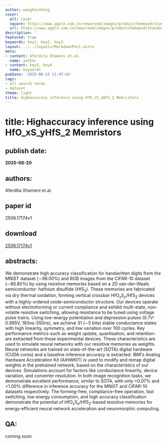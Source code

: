 ```yaml
---
author: wanghaisheng
cover:
  alt: cover
  square: https://www.apple.com.cn/newsroom/images/product/homepod/standard/Apple-HomePod-hero-230118_big.jpg.large_2x.jpg
  url: https://www.apple.com.cn/newsroom/images/product/homepod/standard/Apple-HomePod-hero-230118_big.jpg.large_2x.jpg
description: ''
featured: true
keywords: key1, key2, key3
layout: ../../layouts/MarkdownPost.astro
meta:
- content: Aferdita Xhameni et.al.
  name: author
- content: key3, key4
  name: keywords
pubDate: '2025-06-23 11:47:43'
tags:
- all search terms
- dataset
theme: light
title: Highaccuracy inference using HfO_xS_yHfS_2 Memristors
---
```


# title: Highaccuracy inference using HfO_xS_yHfS_2 Memristors 
## publish date: 
**2025-06-20** 
## authors: 
  Aferdita Xhameni et.al. 
## paper id
2506.17174v1
## download
[2506.17174v1](http://arxiv.org/abs/2506.17174v1)
## abstracts:
We demonstrate high accuracy classification for handwritten digits from the MNIST dataset ($\sim$98.00$\%$) and RGB images from the CIFAR-10 dataset ($\sim$86.80$\%$) by using resistive memories based on a 2D van-der-Waals semiconductor: hafnium disulfide (HfS$_2$). These memories are fabricated via dry thermal oxidation, forming vertical crossbar HfO$_x$S$_y$/HfS$_2$ devices with a highly-ordered oxide-semiconductor structure. Our devices operate without electroforming or current compliance and exhibit multi-state, non-volatile resistive switching, allowing resistance to be tuned using voltage pulse trains. Using low-energy potentiation and depression pulses (0.7V-0.995V, 160ns-350ns), we achieve 31 ($\sim$5 bits) stable conductance states with high linearity, symmetry, and low variation over 100 cycles. Key performance metrics-such as weight update, quantisation, and retention-are extracted from these experimental devices. These characteristics are used to simulate neural networks with our resistive memories as weights. Neural networks are trained on state-of-the-art (SOTA) digital hardware (CUDA cores) and a baseline inference accuracy is extracted. IBM's Analog Hardware Acceleration Kit (AIHWKIT) is used to modify and remap digital weights in the pretrained network, based on the characteristics of our devices. Simulations account for factors like conductance linearity, device variation, and converter resolution. In both image recognition tasks, we demonstrate excellent performance, similar to SOTA, with only $<$0.07$\%$ and $<$1.00$\%$ difference in inference accuracy for the MNIST and CIFAR-10 datasets respectively. The forming-free, compliance-free operation, fast switching, low energy consumption, and high accuracy classification demonstrate the potential of HfO$_x$S$_y$/HfS$_2$-based resistive memories for energy-efficient neural network acceleration and neuromorphic computing.
## QA:
coming soon
